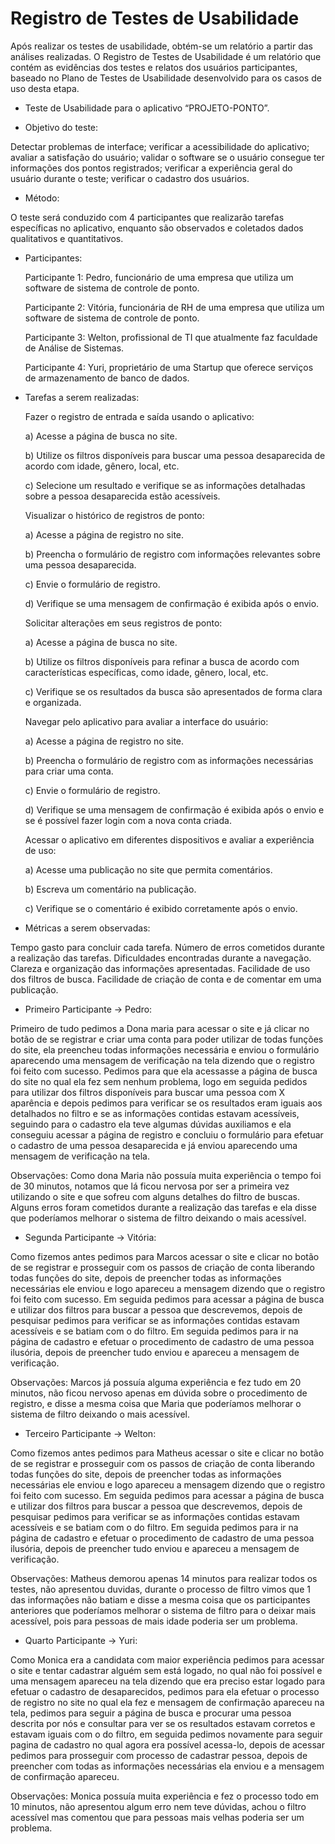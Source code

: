 # Registro de Testes de Usabilidade

Após realizar os testes de usabilidade, obtém-se um relatório a partir das análises realizadas. O Registro de Testes de Usabilidade é um relatório que contém as evidências dos testes e relatos dos usuários participantes, baseado no Plano de Testes de Usabilidade desenvolvido para os casos de uso desta etapa.

-	Teste de Usabilidade para o aplicativo “PROJETO-PONTO”.

-	Objetivo do teste: 

Detectar problemas de interface; verificar a acessibilidade do aplicativo; avaliar a satisfação do usuário; validar o software se o usuário consegue ter informações dos pontos registrados; verificar a experiência geral do usuário durante o teste; verificar o cadastro dos usuários.

-	Método: 

O teste será conduzido com 4 participantes que realizarão tarefas específicas no aplicativo, enquanto são observados e coletados dados qualitativos e quantitativos.

-	Participantes:
    
     Participante 1: Pedro, funcionário de uma empresa que utiliza um software de sistema de controle de ponto.
    
     Participante 2: Vitória, funcionária de RH de uma empresa que utiliza um software de sistema de controle de ponto.
    
     Participante 3: Welton, profissional de TI que atualmente faz faculdade de Análise de Sistemas.
    
     Participante 4: Yuri, proprietário de uma Startup que oferece serviços de armazenamento de banco de dados.

-	Tarefas a serem realizadas:
    
     Fazer o registro de entrada e saída usando o aplicativo:
    
     a) Acesse a página de busca no site.
    
     b) Utilize os filtros disponíveis para buscar uma pessoa desaparecida de acordo com idade, gênero, local, etc.
    
     c) Selecione um resultado e verifique se as informações detalhadas sobre a pessoa desaparecida estão acessíveis.
    
     Visualizar o histórico de registros de ponto:
    
     a) Acesse a página de registro no site.
    
     b) Preencha o formulário de registro com informações relevantes sobre uma pessoa desaparecida.
    
     c) Envie o formulário de registro.
    
     d) Verifique se uma mensagem de confirmação é exibida após o envio.
    
     Solicitar alterações em seus registros de ponto:
    
     a) Acesse a página de busca no site.
    
     b) Utilize os filtros disponíveis para refinar a busca de acordo com características específicas, como idade, gênero, local, etc.
    
     c) Verifique se os resultados da busca são apresentados de forma clara e organizada.
    
     Navegar pelo aplicativo para avaliar a interface do usuário:
   
     a) Acesse a página de registro no site. 
   
     b) Preencha o formulário de registro com as informações necessárias para criar uma conta. 
   
     c) Envie o formulário de registro. 
  
     d) Verifique se uma mensagem de confirmação é exibida após o envio e se é possível fazer login com a nova conta criada.
   
     Acessar o aplicativo em diferentes dispositivos e avaliar a experiência de uso: 
  
     a) Acesse uma publicação no site que permita comentários. 
   
     b) Escreva um comentário na publicação. 
   
     c) Verifique se o comentário é exibido corretamente após o envio.

-	Métricas a serem observadas:

Tempo gasto para concluir cada tarefa. Número de erros cometidos durante a realização das tarefas. Dificuldades encontradas durante a navegação. Clareza e organização das informações apresentadas. Facilidade de uso dos filtros de busca. Facilidade de criação de conta e de comentar em uma publicação.

-	Primeiro Participante -> Pedro:

Primeiro de tudo pedimos a Dona maria para acessar o site e já clicar no botão de se registrar e criar uma conta para poder utilizar de todas funções do site, ela preencheu todas informações necessária e enviou o formulário aparecendo uma mensagem de verificação na tela dizendo que o registro foi feito com sucesso. Pedimos para que ela acessasse a página de busca do site no qual ela fez sem nenhum problema, logo em seguida pedidos para utilizar dos filtros disponíveis para buscar uma pessoa com X aparência e depois pedimos para verificar se os resultados eram iguais aos detalhados no filtro e se as informações contidas estavam acessíveis, seguindo para o cadastro ela teve algumas dúvidas auxiliamos e ela conseguiu acessar a página de registro e concluiu o formulário para efetuar o cadastro de uma pessoa desaparecida e já enviou aparecendo uma mensagem de verificação na tela.

Observações: Como dona Maria não possuía muita experiência o tempo foi de 30 minutos, notamos que lá ficou nervosa por ser a primeira vez utilizando o site e que sofreu com alguns detalhes do filtro de buscas. Alguns erros foram cometidos durante a realização das tarefas e ela disse que poderíamos melhorar o sistema de filtro deixando o mais acessível.

-	Segunda Participante -> Vitória:

Como fizemos antes pedimos para Marcos acessar o site e clicar no botão de se registrar e prosseguir com os passos de criação de conta liberando todas funções do site, depois de preencher todas as informações necessárias ele enviou e logo apareceu a mensagem dizendo que o registro foi feito com sucesso. Em seguida pedimos para acessar a página de busca e utilizar dos filtros para buscar a pessoa que descrevemos, depois de pesquisar pedimos para verificar se as informações contidas estavam acessíveis e se batiam com o do filtro. Em seguida pedimos para ir na página de cadastro e efetuar o procedimento de cadastro de uma pessoa ilusória, depois de preencher tudo enviou e apareceu a mensagem de verificação.

Observações: Marcos já possuía alguma experiência e fez tudo em 20 minutos, não ficou nervoso apenas em dúvida sobre o procedimento de registro, e disse a mesma coisa que Maria que poderíamos melhorar o sistema de filtro deixando o mais acessível.

-	Terceiro Participante -> Welton:

Como fizemos antes pedimos para Matheus acessar o site e clicar no botão de se registrar e prosseguir com os passos de criação de conta liberando todas funções do site, depois de preencher todas as informações necessárias ele enviou e logo apareceu a mensagem dizendo que o registro foi feito com sucesso. Em seguida pedimos para acessar a página de busca e utilizar dos filtros para buscar a pessoa que descrevemos, depois de pesquisar pedimos para verificar se as informações contidas estavam acessíveis e se batiam com o do filtro. Em seguida pedimos para ir na página de cadastro e efetuar o procedimento de cadastro de uma pessoa ilusória, depois de preencher tudo enviou e apareceu a mensagem de verificação.

Observações: Matheus demorou apenas 14 minutos para realizar todos os testes, não apresentou duvidas, durante o processo de filtro vimos que 1 das informações não batiam e disse a mesma coisa que os participantes anteriores que poderíamos melhorar o sistema de filtro para o deixar mais acessível, pois para pessoas de mais idade poderia ser um problema.

-	Quarto Participante -> Yuri:

Como Monica era a candidata com maior experiência pedimos para acessar o site e tentar cadastrar alguém sem está logado, no qual não foi possível e uma mensagem apareceu na tela dizendo que era preciso estar logado para efetuar o cadastro de desaparecidos, pedimos para ela efetuar o processo de registro no site no qual ela fez e mensagem de confirmação apareceu na tela, pedimos para seguir a página de busca e procurar uma pessoa descrita por nós e consultar para ver se os resultados estavam corretos e estavam iguais com o do filtro, em seguida pedimos novamente para seguir pagina de cadastro no qual agora era possível acessa-lo, depois de acessar pedimos para prosseguir com processo de cadastrar pessoa, depois de preencher com todas as informações necessárias ela enviou e a mensagem de confirmação apareceu.
     
Observações: Monica possuía muita experiência e fez o processo todo em 10 minutos, não apresentou algum erro nem teve dúvidas, achou o filtro acessível mas comentou que para pessoas mais velhas poderia ser um problema.
